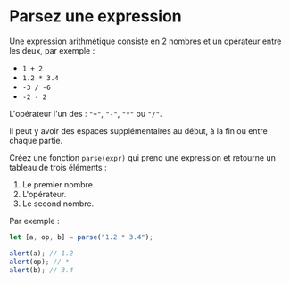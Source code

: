 # Parsez une expression

Une expression arithmétique consiste en 2 nombres et un opérateur entre les deux, par exemple :

- `1 + 2`
- `1.2 * 3.4`
- `-3 / -6`
- `-2 - 2`

L'opérateur l'un des : `"+"`, `"-"`, `"*"` ou `"/"`.

Il peut y avoir des espaces supplémentaires au début, à la fin ou entre chaque partie.

Créez une fonction `parse(expr)` qui prend une expression et retourne un tableau de trois éléments :

1. Le premier nombre.
2. L'opérateur.
3. Le second nombre.

Par exemple :

```js
let [a, op, b] = parse("1.2 * 3.4");

alert(a); // 1.2
alert(op); // *
alert(b); // 3.4
```
